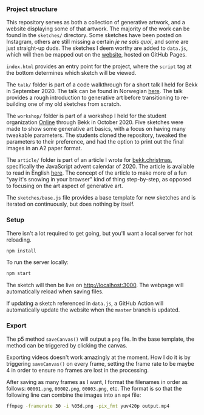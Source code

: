 ### Project structure

This repository serves as both a collection of generative artwork, and a website displaying some of that artwork. The majority of the work can be found in the `sketches/` directory. Some sketches have been posted on Instagram, others are still missing a certain _je ne sais quoi_, and some are just straight-up duds. The sketches I deem worthy are added to `data.js`, which will then be mapped out on the [website](https://plusk.no/), hosted on GitHub Pages.

`index.html` provides an entry point for the project, where the `script` tag at the bottom determines which sketch will be viewed.

The `talk/` folder is part of a code walkthrough for a short talk I held for Bekk in September 2020. The talk can be found in Norwegian [here](https://oi.bekk.no/pangea/foredrag/9). The talk provides a rough introduction to generative art before transitioning to re-building one of my old sketches from scratch.

The `workshop/` folder is part of a workshop I held for the student organization [Online](http://online.ntnu.no/) through Bekk in October 2020. Five sketches were made to show some generative art basics, with a focus on having many tweakable parameters. The students cloned the repository, tweaked the parameters to their preference, and had the option to print out the final images in an A2 paper format.

The `article/` folder is part of an article I wrote for [bekk.christmas](http://bekk.christmas/), specifically the JavaScript advent calendar of 2020. The article is available to read in English [here](https://javascript.christmas/2020/16/). The concept of the article to make more of a fun "yay it's snowing in your browser" kind of thing step-by-step, as opposed to focusing on the art aspect of generative art.

The `sketches/base.js` file provides a base template for new sketches and is iterated on continuously, but does nothing by itself.

### Setup

There isn't a lot required to get going, but you'll want a local server for hot reloading.

```bash
npm install
```

To run the server locally:

```bash
npm start
```

The sketch will then be live on [http://localhost:3000](http://localhost:3000). The webpage will automatically reload when saving files.

If updating a sketch referenced in `data.js`, a GitHub Action will automatically update the website when the `master` branch is updated.

### Export

The p5 method `saveCanvas()` will output a `png` file. In the base template, the method can be triggered by clicking the canvas.

Exporting videos doesn't work amazingly at the moment. How I do it is by triggering `saveCanvas()` on every frame, setting the frame rate to be maybe 4 in order to ensure no frames are lost in the processing.

After saving as many frames as I want, I format the filenames in order as follows: `00001.png`, `00002.png`, `00003.png`, etc. The format is so that the following line can combine the images into an `mp4` file:

```bash
ffmpeg -framerate 30 -i %05d.png -pix_fmt yuv420p output.mp4
```
